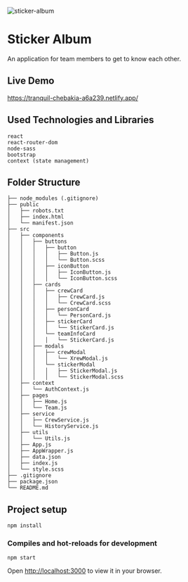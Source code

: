 ![sticker-album](https://user-images.githubusercontent.com/10503903/163694988-55c4a60d-505f-4948-90b3-9edc65d495f0.png)

# Sticker Album
An application for team members to get to know each other.

## Live Demo
https://tranquil-chebakia-a6a239.netlify.app/

## Used Technologies and Libraries
```
react
react-router-dom
node-sass
bootstrap
context (state management)
```

## Folder Structure

```
├── node_modules (.gitignore)
├── public
│   ├── robots.txt
│   ├── index.html
│   └── manifest.json
├── src
│   ├── components
│   │   ├── buttons
│   │   │   ├── button
│   │   │   │   ├── Button.js
│   │   │   │   └── Button.scss
│   │   │   ├── iconButton
│   │   │   │   ├── IconButton.js
│   │   │   │   └── IconButton.scss
│   │   ├── cards
│   │   │   ├── crewCard
│   │   │   │   ├── CrewCard.js
│   │   │   │   └── CrewCard.scss
│   │   │   ├── personCard
│   │   │   │   └── PersonCard.js
│   │   │   ├── stickerCard
│   │   │   │   └── StickerCard.js
│   │   │   └── teamInfoCard
│   │   │   │   └── StickerCard.js
│   │   ├── modals
│   │   │   ├── crewModal
│   │   │   │   └── XrewModal.js
│   │   │   └── stickerModal
│   │   │   │   ├── StickerModal.js
│   │   │   │   └── StickerModal.scss
│   ├── context
│   │   └── AuthContext.js
│   ├── pages
│   │   ├── Home.js
│   │   └── Team.js
│   ├── service
│   │   ├── CrewService.js
│   │   └── HistoryService.js
│   ├── utils
│   │   └── Utils.js
│   ├── App.js
│   ├── AppWrapper.js
│   ├── data.json
│   ├── index.js
│   └── style.scss
├── .gitignore
├── package.json
└── README.md
```

## Project setup
```
npm install
```



### Compiles and hot-reloads for development
```
npm start
```
Open [http://localhost:3000](http://localhost:3000) to view it in your browser.

